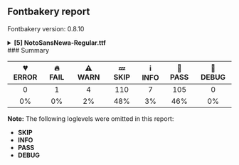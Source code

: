## Fontbakery report

Fontbakery version: 0.8.10

<details><summary><b>[5] NotoSansNewa-Regular.ttf</b></summary><div><details><summary>🔥 <b>FAIL:</b> Check that texts shape as per expectation (<a href="https://font-bakery.readthedocs.io/en/stable/fontbakery/profiles/<Section: Shaping Checks>.html#com.google.fonts/check/shaping/regression">com.google.fonts/check/shaping/regression</a>)</summary><div>


* 🔥 **FAIL** qa/shaping_tests/newa.json: Expected and actual shaping not matching
<div class="shaping">


<style type="text/css">
    @font-face {font-family: "TestFont"; src: url(../../fonts/NotoSansNewa/googlefonts/ttf/NotoSansNewa-Regular.ttf);}
    .tf { font-family: "TestFont"; }
    .shaping pre { font-size: 1.2rem; }
    .shaping li {
        font-size: 1.2rem;
        border-top: 1px solid #ddd;
        padding: 12px;
        margin-top: 12px;
    }
    .shaping-svg {
        height: 100px;
        margin: 10px;
        transform: matrix(1, 0, 0, -1, 0, 0);
    }
</style>

<h4>qa/shaping_tests/newa.json: Expected and actual shaping not matching</h4>


</div>
<div class="shaping">

<li>Shaping did not match: <span class="tf">𑐬𑑂𑐰𑐾</span> (Attach reph to base+E_dv)</li>


<pre>Expected: Wa.nohd=0+596|E_dv=0@27,0+0|RephaE=0@27,0+0</pre>



<pre>Got     : Wa.nohd=0+596|NullMark=0+0|E_dv=0@27,0+0|RephaE=0@27,0+0</pre>


Got: <svg class="shaping-svg" xmlns="http://www.w3.org/2000/svg" viewBox="0 0 596 2432" transform="matrix(1 0 0 -1 0 0)">
<path d="M339.0,178.0Q329.0,168.0 314.0,155.0Q299.0,142.0 273.5,133.0Q248.0,124.0 207.0,124.0Q154.0,124.0 119.0,146.0Q84.0,168.0 67.0,203.5Q50.0,239.0 50.0,279.0Q50.0,338.0 75.5,378.5Q101.0,419.0 143.0,444.0Q185.0,469.0 236.0,481.5Q287.0,494.0 339.0,496.0Q391.0,498.0 435.0,492.0L435.0,600.0L516.0,600.0L516.0,0.0L435.0,0.0L435.0,188.0Q418.0,199.0 403.0,208.0Q388.0,217.0 382.0,217.0Q371.0,217.0 363.0,206.0Q355.0,195.0 339.0,178.0ZM132.0,282.0Q132.0,239.0 155.0,215.5Q178.0,192.0 218.0,192.0Q255.0,192.0 277.0,210.0Q299.0,228.0 312.0,241.0Q329.0,258.0 341.0,271.5Q353.0,285.0 375.0,285.0Q387.0,285.0 403.5,278.5Q420.0,272.0 435.0,264.0L435.0,428.0Q384.0,435.0 331.0,431.0Q278.0,427.0 233.0,410.0Q188.0,393.0 160.0,361.5Q132.0,330.0 132.0,282.0Z"  transform="translate(0, 896)"/>
<path d=""  transform="translate(596, 896)"/>
<path d="M-37.0,651.0Q-68.0,598.0 -117.0,574.5Q-166.0,551.0 -219.0,551.0Q-263.0,551.0 -295.5,566.5Q-328.0,582.0 -348.0,610.0Q-371.0,581.0 -410.0,566.0Q-449.0,551.0 -495.0,551.0Q-553.0,551.0 -598.5,574.0Q-644.0,597.0 -675.0,650.0L-618.0,681.0Q-598.0,650.0 -567.0,634.5Q-536.0,619.0 -502.0,619.0Q-462.0,619.0 -430.0,636.0Q-398.0,653.0 -377.0,675.0L-317.0,675.0Q-268.0,619.0 -204.0,619.0Q-169.0,619.0 -144.5,635.0Q-120.0,651.0 -98.0,681.0L-37.0,651.0Z"  transform="translate(623, 896)"/>
<path d="M-87.0,630.0Q-120.0,632.0 -156.5,657.0Q-193.0,682.0 -218.0,723.5Q-243.0,765.0 -243.0,816.0Q-243.0,854.0 -224.5,885.0Q-206.0,916.0 -173.0,934.5Q-140.0,953.0 -97.0,953.0Q-74.0,953.0 -45.5,950.5Q-17.0,948.0 12.0,934.0L-3.0,857.0Q-23.0,874.0 -51.0,878.0Q-79.0,882.0 -94.0,882.0Q-124.0,882.0 -147.0,863.0Q-170.0,844.0 -170.0,804.0Q-170.0,761.0 -137.0,725.0Q-104.0,689.0 -37.0,651.0L-87.0,630.0Z"  transform="translate(623, 896)"/>
</svg>
 Expected: <svg class="shaping-svg" xmlns="http://www.w3.org/2000/svg" viewBox="0 0 596 2432" transform="matrix(1 0 0 -1 0 0)">
<path d="M339.0,178.0Q329.0,168.0 314.0,155.0Q299.0,142.0 273.5,133.0Q248.0,124.0 207.0,124.0Q154.0,124.0 119.0,146.0Q84.0,168.0 67.0,203.5Q50.0,239.0 50.0,279.0Q50.0,338.0 75.5,378.5Q101.0,419.0 143.0,444.0Q185.0,469.0 236.0,481.5Q287.0,494.0 339.0,496.0Q391.0,498.0 435.0,492.0L435.0,600.0L516.0,600.0L516.0,0.0L435.0,0.0L435.0,188.0Q418.0,199.0 403.0,208.0Q388.0,217.0 382.0,217.0Q371.0,217.0 363.0,206.0Q355.0,195.0 339.0,178.0ZM132.0,282.0Q132.0,239.0 155.0,215.5Q178.0,192.0 218.0,192.0Q255.0,192.0 277.0,210.0Q299.0,228.0 312.0,241.0Q329.0,258.0 341.0,271.5Q353.0,285.0 375.0,285.0Q387.0,285.0 403.5,278.5Q420.0,272.0 435.0,264.0L435.0,428.0Q384.0,435.0 331.0,431.0Q278.0,427.0 233.0,410.0Q188.0,393.0 160.0,361.5Q132.0,330.0 132.0,282.0Z"  transform="translate(0, 896)"/>
<path d="M-37.0,651.0Q-68.0,598.0 -117.0,574.5Q-166.0,551.0 -219.0,551.0Q-263.0,551.0 -295.5,566.5Q-328.0,582.0 -348.0,610.0Q-371.0,581.0 -410.0,566.0Q-449.0,551.0 -495.0,551.0Q-553.0,551.0 -598.5,574.0Q-644.0,597.0 -675.0,650.0L-618.0,681.0Q-598.0,650.0 -567.0,634.5Q-536.0,619.0 -502.0,619.0Q-462.0,619.0 -430.0,636.0Q-398.0,653.0 -377.0,675.0L-317.0,675.0Q-268.0,619.0 -204.0,619.0Q-169.0,619.0 -144.5,635.0Q-120.0,651.0 -98.0,681.0L-37.0,651.0Z"  transform="translate(623, 896)"/>
<path d="M-87.0,630.0Q-120.0,632.0 -156.5,657.0Q-193.0,682.0 -218.0,723.5Q-243.0,765.0 -243.0,816.0Q-243.0,854.0 -224.5,885.0Q-206.0,916.0 -173.0,934.5Q-140.0,953.0 -97.0,953.0Q-74.0,953.0 -45.5,950.5Q-17.0,948.0 12.0,934.0L-3.0,857.0Q-23.0,874.0 -51.0,878.0Q-79.0,882.0 -94.0,882.0Q-124.0,882.0 -147.0,863.0Q-170.0,844.0 -170.0,804.0Q-170.0,761.0 -137.0,725.0Q-104.0,689.0 -37.0,651.0L-87.0,630.0Z"  transform="translate(623, 896)"/>
</svg>


</div>
<div class="shaping">

<li>Shaping did not match: <span class="tf">𑐳𑑞𑐗𑑂𑐰𑐛𑑂𑐱</span> (Added by SIESTA)</li>


<pre>Expected: Sa=0+571|sandhiMark=0@-7,44+0|Jha.icd=2+621|Va.cd=2+0|Ttha.icd.rt=5+464|Sha.cd=5@6,0+0</pre>



<pre>Got     : Sa=0+571|sandhiMark=0@-7,44+0|Jha.icd=2+621|Va.cd=2+0|Ttha.icd.rt=5+464|Sha.cd=5@5,0+0</pre>



<pre>                                                                                           ^
</pre>


Got: <svg class="shaping-svg" xmlns="http://www.w3.org/2000/svg" viewBox="0 0 1656 2432" transform="matrix(1 0 0 -1 0 0)">
<path d="M300.0,0.0L204.0,0.0L16.0,271.0L21.0,331.0L22.0,331.0Q62.0,332.0 86.0,351.5Q110.0,371.0 121.0,401.5Q132.0,432.0 132.0,466.0Q132.0,486.0 125.0,508.5Q118.0,531.0 109.0,551.0L-10.0,551.0L-10.0,622.0L581.0,622.0L581.0,551.0L491.0,551.0L491.0,0.0L410.0,0.0L410.0,226.0Q339.0,242.0 267.5,251.5Q196.0,261.0 113.0,262.0L300.0,0.0ZM213.0,465.0Q213.0,418.0 200.5,385.0Q188.0,352.0 169.0,332.0Q232.0,329.0 293.0,320.0Q354.0,311.0 410.0,298.0L410.0,551.0L192.0,551.0Q201.0,531.0 207.0,508.5Q213.0,486.0 213.0,465.0Z"  transform="translate(0, 896)"/>
<path d="M-106.0,787.0Q-106.0,762.0 -121.0,740.0Q-136.0,718.0 -160.0,705.0Q-144.0,697.0 -125.5,686.0Q-107.0,675.0 -84.0,660.0L-109.0,623.0Q-152.0,652.0 -184.0,668.0Q-216.0,684.0 -243.0,695.0Q-274.0,697.0 -290.0,704.5Q-306.0,712.0 -306.0,730.0Q-306.0,743.0 -298.0,751.0Q-290.0,759.0 -275.0,759.0Q-262.0,759.0 -247.0,752.5Q-232.0,746.0 -212.0,735.0Q-196.0,738.0 -186.5,751.0Q-177.0,764.0 -177.0,781.0Q-177.0,802.0 -190.5,816.5Q-204.0,831.0 -223.0,841.5Q-242.0,852.0 -257.0,860.0Q-267.0,866.0 -267.0,869.0Q-267.0,871.0 -265.0,873.5Q-263.0,876.0 -262.0,877.0Q-238.0,901.0 -193.0,935.0Q-148.0,969.0 -102.0,1000.0L-70.0,954.0Q-163.0,897.0 -179.0,881.0Q-186.0,874.0 -186.0,872.0Q-186.0,870.0 -176.0,866.0Q-165.0,862.0 -148.5,853.0Q-132.0,844.0 -119.0,828.5Q-106.0,813.0 -106.0,787.0Z"  transform="translate(564, 940)"/>
<path d="M114.0,476.0Q142.0,445.0 170.5,424.5Q199.0,404.0 223.0,391.0L223.0,551.0L0.0,551.0L0.0,622.0L631.0,622.0L631.0,551.0L541.0,551.0L541.0,300.0L460.0,300.0L460.0,329.0Q433.0,339.0 391.5,361.5Q350.0,384.0 304.0,417.0Q303.0,350.0 288.5,326.0Q274.0,302.0 249.0,302.0Q220.0,302.0 174.0,331.0Q128.0,360.0 66.0,424.0L114.0,476.0ZM304.0,492.0Q332.0,471.0 362.5,451.5Q393.0,432.0 419.0,418.0Q445.0,404.0 460.0,400.0L460.0,551.0L304.0,551.0L304.0,492.0Z"  transform="translate(571, 896)"/>
<path d="M-243.0,35.0Q-253.0,23.0 -276.5,12.5Q-300.0,2.0 -335.0,2.0Q-396.0,2.0 -429.0,31.5Q-462.0,61.0 -462.0,109.0Q-462.0,155.0 -434.5,183.5Q-407.0,212.0 -366.0,225.5Q-325.0,239.0 -286.0,239.0Q-253.0,239.0 -220.5,232.5Q-188.0,226.0 -161.0,216.0L-161.0,310.0L-80.0,310.0L-80.0,0.0L-161.0,0.0L-161.0,35.0Q-176.0,45.0 -190.0,54.5Q-204.0,64.0 -211.0,64.0Q-218.0,64.0 -225.0,56.0Q-232.0,48.0 -243.0,35.0ZM-387.0,111.0Q-387.0,89.0 -372.0,76.5Q-357.0,64.0 -331.0,64.0Q-308.0,64.0 -290.0,72.5Q-272.0,81.0 -262.0,91.0Q-249.0,104.0 -237.5,114.5Q-226.0,125.0 -212.0,124.0Q-200.0,123.0 -185.5,115.0Q-171.0,107.0 -161.0,99.0L-161.0,148.0Q-193.0,161.0 -224.0,170.0Q-255.0,179.0 -289.0,179.0Q-325.0,179.0 -356.0,162.0Q-387.0,145.0 -387.0,111.0Z"  transform="translate(1192, 896)"/>
<path d="M60.0,453.0Q60.0,506.0 86.5,546.0Q113.0,586.0 159.0,608.5Q205.0,631.0 262.0,631.0Q302.0,631.0 335.5,615.5Q369.0,600.0 389.5,564.0Q410.0,528.0 410.0,465.0Q410.0,405.0 389.0,364.0L389.0,294.0L308.0,294.0L308.0,297.0Q276.0,286.0 236.0,286.0Q185.0,286.0 145.5,307.0Q106.0,328.0 83.0,365.5Q60.0,403.0 60.0,453.0ZM127.0,454.0Q127.0,418.0 144.5,394.0Q162.0,370.0 189.0,358.0Q216.0,346.0 243.0,346.0Q269.0,346.0 289.5,355.0Q310.0,364.0 322.5,389.0Q335.0,414.0 335.0,460.0Q335.0,510.0 317.5,540.5Q300.0,571.0 253.0,571.0Q200.0,571.0 163.5,537.5Q127.0,504.0 127.0,454.0Z"  transform="translate(1192, 896)"/>
<path d="M-328.0,3.0Q-360.0,3.0 -381.0,15.0Q-402.0,27.0 -412.0,44.5Q-422.0,62.0 -422.0,78.0Q-422.0,108.0 -409.5,127.5Q-397.0,147.0 -377.0,163.0Q-400.0,174.0 -421.0,189.5Q-442.0,205.0 -455.0,228.0L-410.0,261.0Q-393.0,239.0 -371.0,223.5Q-349.0,208.0 -327.0,195.0Q-306.0,208.0 -284.0,223.5Q-262.0,239.0 -245.0,261.0L-200.0,228.0Q-192.0,190.0 -182.5,168.5Q-173.0,147.0 -161.0,134.0L-161.0,310.0L-80.0,310.0L-80.0,0.0L-161.0,0.0L-161.0,55.0Q-191.0,78.0 -212.5,109.0Q-234.0,140.0 -244.0,183.0Q-252.0,177.0 -260.5,172.0Q-269.0,167.0 -278.0,163.0Q-258.0,147.0 -245.5,127.5Q-233.0,108.0 -233.0,78.0Q-233.0,62.0 -243.0,44.5Q-253.0,27.0 -274.0,15.0Q-295.0,3.0 -328.0,3.0ZM-363.0,87.0Q-363.0,74.0 -354.0,63.0Q-345.0,52.0 -328.0,52.0Q-310.0,52.0 -301.0,63.0Q-292.0,74.0 -292.0,87.0Q-292.0,103.0 -302.0,114.5Q-312.0,126.0 -327.0,136.0Q-343.0,126.0 -353.0,114.5Q-363.0,103.0 -363.0,87.0Z"  transform="translate(1661, 896)"/>
</svg>
 Expected: <svg class="shaping-svg" xmlns="http://www.w3.org/2000/svg" viewBox="0 0 1656 2432" transform="matrix(1 0 0 -1 0 0)">
<path d="M300.0,0.0L204.0,0.0L16.0,271.0L21.0,331.0L22.0,331.0Q62.0,332.0 86.0,351.5Q110.0,371.0 121.0,401.5Q132.0,432.0 132.0,466.0Q132.0,486.0 125.0,508.5Q118.0,531.0 109.0,551.0L-10.0,551.0L-10.0,622.0L581.0,622.0L581.0,551.0L491.0,551.0L491.0,0.0L410.0,0.0L410.0,226.0Q339.0,242.0 267.5,251.5Q196.0,261.0 113.0,262.0L300.0,0.0ZM213.0,465.0Q213.0,418.0 200.5,385.0Q188.0,352.0 169.0,332.0Q232.0,329.0 293.0,320.0Q354.0,311.0 410.0,298.0L410.0,551.0L192.0,551.0Q201.0,531.0 207.0,508.5Q213.0,486.0 213.0,465.0Z"  transform="translate(0, 896)"/>
<path d="M-106.0,787.0Q-106.0,762.0 -121.0,740.0Q-136.0,718.0 -160.0,705.0Q-144.0,697.0 -125.5,686.0Q-107.0,675.0 -84.0,660.0L-109.0,623.0Q-152.0,652.0 -184.0,668.0Q-216.0,684.0 -243.0,695.0Q-274.0,697.0 -290.0,704.5Q-306.0,712.0 -306.0,730.0Q-306.0,743.0 -298.0,751.0Q-290.0,759.0 -275.0,759.0Q-262.0,759.0 -247.0,752.5Q-232.0,746.0 -212.0,735.0Q-196.0,738.0 -186.5,751.0Q-177.0,764.0 -177.0,781.0Q-177.0,802.0 -190.5,816.5Q-204.0,831.0 -223.0,841.5Q-242.0,852.0 -257.0,860.0Q-267.0,866.0 -267.0,869.0Q-267.0,871.0 -265.0,873.5Q-263.0,876.0 -262.0,877.0Q-238.0,901.0 -193.0,935.0Q-148.0,969.0 -102.0,1000.0L-70.0,954.0Q-163.0,897.0 -179.0,881.0Q-186.0,874.0 -186.0,872.0Q-186.0,870.0 -176.0,866.0Q-165.0,862.0 -148.5,853.0Q-132.0,844.0 -119.0,828.5Q-106.0,813.0 -106.0,787.0Z"  transform="translate(564, 940)"/>
<path d="M114.0,476.0Q142.0,445.0 170.5,424.5Q199.0,404.0 223.0,391.0L223.0,551.0L0.0,551.0L0.0,622.0L631.0,622.0L631.0,551.0L541.0,551.0L541.0,300.0L460.0,300.0L460.0,329.0Q433.0,339.0 391.5,361.5Q350.0,384.0 304.0,417.0Q303.0,350.0 288.5,326.0Q274.0,302.0 249.0,302.0Q220.0,302.0 174.0,331.0Q128.0,360.0 66.0,424.0L114.0,476.0ZM304.0,492.0Q332.0,471.0 362.5,451.5Q393.0,432.0 419.0,418.0Q445.0,404.0 460.0,400.0L460.0,551.0L304.0,551.0L304.0,492.0Z"  transform="translate(571, 896)"/>
<path d="M-243.0,35.0Q-253.0,23.0 -276.5,12.5Q-300.0,2.0 -335.0,2.0Q-396.0,2.0 -429.0,31.5Q-462.0,61.0 -462.0,109.0Q-462.0,155.0 -434.5,183.5Q-407.0,212.0 -366.0,225.5Q-325.0,239.0 -286.0,239.0Q-253.0,239.0 -220.5,232.5Q-188.0,226.0 -161.0,216.0L-161.0,310.0L-80.0,310.0L-80.0,0.0L-161.0,0.0L-161.0,35.0Q-176.0,45.0 -190.0,54.5Q-204.0,64.0 -211.0,64.0Q-218.0,64.0 -225.0,56.0Q-232.0,48.0 -243.0,35.0ZM-387.0,111.0Q-387.0,89.0 -372.0,76.5Q-357.0,64.0 -331.0,64.0Q-308.0,64.0 -290.0,72.5Q-272.0,81.0 -262.0,91.0Q-249.0,104.0 -237.5,114.5Q-226.0,125.0 -212.0,124.0Q-200.0,123.0 -185.5,115.0Q-171.0,107.0 -161.0,99.0L-161.0,148.0Q-193.0,161.0 -224.0,170.0Q-255.0,179.0 -289.0,179.0Q-325.0,179.0 -356.0,162.0Q-387.0,145.0 -387.0,111.0Z"  transform="translate(1192, 896)"/>
<path d="M60.0,453.0Q60.0,506.0 86.5,546.0Q113.0,586.0 159.0,608.5Q205.0,631.0 262.0,631.0Q302.0,631.0 335.5,615.5Q369.0,600.0 389.5,564.0Q410.0,528.0 410.0,465.0Q410.0,405.0 389.0,364.0L389.0,294.0L308.0,294.0L308.0,297.0Q276.0,286.0 236.0,286.0Q185.0,286.0 145.5,307.0Q106.0,328.0 83.0,365.5Q60.0,403.0 60.0,453.0ZM127.0,454.0Q127.0,418.0 144.5,394.0Q162.0,370.0 189.0,358.0Q216.0,346.0 243.0,346.0Q269.0,346.0 289.5,355.0Q310.0,364.0 322.5,389.0Q335.0,414.0 335.0,460.0Q335.0,510.0 317.5,540.5Q300.0,571.0 253.0,571.0Q200.0,571.0 163.5,537.5Q127.0,504.0 127.0,454.0Z"  transform="translate(1192, 896)"/>
<path d="M-328.0,3.0Q-360.0,3.0 -381.0,15.0Q-402.0,27.0 -412.0,44.5Q-422.0,62.0 -422.0,78.0Q-422.0,108.0 -409.5,127.5Q-397.0,147.0 -377.0,163.0Q-400.0,174.0 -421.0,189.5Q-442.0,205.0 -455.0,228.0L-410.0,261.0Q-393.0,239.0 -371.0,223.5Q-349.0,208.0 -327.0,195.0Q-306.0,208.0 -284.0,223.5Q-262.0,239.0 -245.0,261.0L-200.0,228.0Q-192.0,190.0 -182.5,168.5Q-173.0,147.0 -161.0,134.0L-161.0,310.0L-80.0,310.0L-80.0,0.0L-161.0,0.0L-161.0,55.0Q-191.0,78.0 -212.5,109.0Q-234.0,140.0 -244.0,183.0Q-252.0,177.0 -260.5,172.0Q-269.0,167.0 -278.0,163.0Q-258.0,147.0 -245.5,127.5Q-233.0,108.0 -233.0,78.0Q-233.0,62.0 -243.0,44.5Q-253.0,27.0 -274.0,15.0Q-295.0,3.0 -328.0,3.0ZM-363.0,87.0Q-363.0,74.0 -354.0,63.0Q-345.0,52.0 -328.0,52.0Q-310.0,52.0 -301.0,63.0Q-292.0,74.0 -292.0,87.0Q-292.0,103.0 -302.0,114.5Q-312.0,126.0 -327.0,136.0Q-343.0,126.0 -353.0,114.5Q-363.0,103.0 -363.0,87.0Z"  transform="translate(1662, 896)"/>
</svg>


</div>
<div class="shaping">

<li>Shaping did not match: <span class="tf">𑐘𑑂𑐢𑐿</span> (Added by SIESTA)</li>


<pre>Expected: E_dv.alt=0+235|Nya.icd=0+585|Dha.cd=0@-176,0+0|AI_dv_top.alt=0@-983,-18+0</pre>



<pre>Got     : E_dv.alt=0+235|Nya.icd=0+585|Dha.cd=0@-176,0+0|AI_dv_top.alt=0@-1013,-18+0</pre>



<pre>                                                                          ^^
</pre>


Got: <svg class="shaping-svg" xmlns="http://www.w3.org/2000/svg" viewBox="0 0 820 2432" transform="matrix(1 0 0 -1 0 0)">
<path d="M141.0,70.0Q97.0,118.0 73.5,190.0Q50.0,262.0 50.0,343.0Q50.0,399.0 62.0,454.0Q74.0,509.0 102.0,558.5Q130.0,608.0 179.0,646.0L225.0,587.0Q173.0,545.0 151.5,479.0Q130.0,413.0 130.0,343.0Q130.0,278.0 146.0,219.5Q162.0,161.0 193.0,122.0L141.0,70.0Z"  transform="translate(0, 896)"/>
<path d="M243.0,270.0L243.0,320.0Q211.0,304.0 176.0,304.0Q113.0,304.0 77.5,331.5Q42.0,359.0 20.0,404.0L79.0,428.0Q94.0,401.0 118.0,381.5Q142.0,362.0 176.0,362.0Q212.0,362.0 230.5,382.0Q249.0,402.0 249.0,437.0Q249.0,487.0 240.5,519.5Q232.0,552.0 208.0,565.0Q209.0,562.0 209.0,558.5Q209.0,555.0 209.0,552.0Q209.0,526.0 192.0,507.5Q175.0,489.0 152.0,489.0Q129.0,489.0 112.5,507.5Q96.0,526.0 96.0,552.0Q96.0,589.0 122.5,608.0Q149.0,627.0 183.0,627.0Q221.0,627.0 248.0,613.0Q275.0,599.0 292.0,573.0Q305.0,589.0 331.5,603.0Q358.0,617.0 391.0,617.0Q443.0,617.0 470.0,591.5Q497.0,566.0 497.0,533.0Q497.0,513.0 487.0,498.0Q477.0,483.0 461.0,472.0Q486.0,460.0 495.5,440.5Q505.0,421.0 505.0,400.0Q505.0,376.0 494.0,356.5Q483.0,337.0 458.0,325.0Q462.0,318.0 465.0,312.5Q468.0,307.0 470.0,304.0L420.0,280.0Q414.0,290.0 396.0,312.0Q391.0,312.0 385.0,312.0Q366.0,312.0 349.5,325.0Q333.0,338.0 333.0,360.0Q333.0,379.0 346.0,389.0Q359.0,399.0 375.0,399.0Q388.0,399.0 401.0,391.0Q414.0,383.0 425.0,371.0Q444.0,382.0 444.0,404.0Q444.0,419.0 429.5,431.5Q415.0,444.0 392.0,447.0Q379.0,444.0 367.0,444.0L367.0,496.0Q405.0,496.0 420.0,505.5Q435.0,515.0 435.0,531.0Q435.0,547.0 423.0,553.0Q411.0,559.0 392.0,559.0Q362.0,559.0 343.5,545.0Q325.0,531.0 317.0,512.0Q319.0,503.0 320.0,491.0Q321.0,479.0 322.0,455.0Q323.0,431.0 323.5,387.0Q324.0,343.0 324.0,270.0L243.0,270.0Z"  transform="translate(235, 896)"/>
<path d="M-166.0,310.0L-85.0,310.0L-85.0,0.0L-166.0,0.0L-166.0,37.0Q-188.0,24.0 -220.5,15.5Q-253.0,7.0 -293.0,7.0Q-369.0,7.0 -405.0,37.5Q-441.0,68.0 -441.0,114.0Q-441.0,165.0 -399.0,193.0Q-439.0,210.0 -463.0,240.0Q-487.0,270.0 -490.0,293.0L-418.0,293.0Q-410.0,265.0 -382.0,242.5Q-354.0,220.0 -298.0,220.0Q-291.0,220.0 -284.0,220.0Q-246.0,220.0 -215.5,213.0Q-185.0,206.0 -166.0,199.0L-166.0,310.0ZM-371.0,115.0Q-371.0,90.0 -347.5,78.5Q-324.0,67.0 -287.0,67.0Q-247.0,67.0 -214.0,77.5Q-181.0,88.0 -166.0,105.0L-166.0,144.0Q-187.0,154.0 -216.0,161.0Q-245.0,168.0 -286.0,168.0Q-327.0,168.0 -349.0,153.0Q-371.0,138.0 -371.0,115.0Z"  transform="translate(644, 896)"/>
<path d="M632.0,700.0Q632.0,731.0 612.0,740.5Q592.0,750.0 571.0,750.0Q540.0,750.0 512.5,743.0Q485.0,736.0 457.0,736.0Q431.0,736.0 403.0,742.0Q375.0,748.0 343.5,774.5Q312.0,801.0 273.0,860.0L333.0,897.0Q362.0,858.0 383.5,838.0Q405.0,818.0 423.0,811.0Q441.0,804.0 457.0,804.0Q473.0,804.0 494.0,807.5Q515.0,811.0 536.0,814.5Q557.0,818.0 572.0,818.0Q631.0,818.0 672.0,785.0Q713.0,752.0 713.0,688.0L713.0,560.0L632.0,560.0L632.0,700.0Z"  transform="translate(-193, 878)"/>
</svg>
 Expected: <svg class="shaping-svg" xmlns="http://www.w3.org/2000/svg" viewBox="0 0 820 2432" transform="matrix(1 0 0 -1 0 0)">
<path d="M141.0,70.0Q97.0,118.0 73.5,190.0Q50.0,262.0 50.0,343.0Q50.0,399.0 62.0,454.0Q74.0,509.0 102.0,558.5Q130.0,608.0 179.0,646.0L225.0,587.0Q173.0,545.0 151.5,479.0Q130.0,413.0 130.0,343.0Q130.0,278.0 146.0,219.5Q162.0,161.0 193.0,122.0L141.0,70.0Z"  transform="translate(0, 896)"/>
<path d="M243.0,270.0L243.0,320.0Q211.0,304.0 176.0,304.0Q113.0,304.0 77.5,331.5Q42.0,359.0 20.0,404.0L79.0,428.0Q94.0,401.0 118.0,381.5Q142.0,362.0 176.0,362.0Q212.0,362.0 230.5,382.0Q249.0,402.0 249.0,437.0Q249.0,487.0 240.5,519.5Q232.0,552.0 208.0,565.0Q209.0,562.0 209.0,558.5Q209.0,555.0 209.0,552.0Q209.0,526.0 192.0,507.5Q175.0,489.0 152.0,489.0Q129.0,489.0 112.5,507.5Q96.0,526.0 96.0,552.0Q96.0,589.0 122.5,608.0Q149.0,627.0 183.0,627.0Q221.0,627.0 248.0,613.0Q275.0,599.0 292.0,573.0Q305.0,589.0 331.5,603.0Q358.0,617.0 391.0,617.0Q443.0,617.0 470.0,591.5Q497.0,566.0 497.0,533.0Q497.0,513.0 487.0,498.0Q477.0,483.0 461.0,472.0Q486.0,460.0 495.5,440.5Q505.0,421.0 505.0,400.0Q505.0,376.0 494.0,356.5Q483.0,337.0 458.0,325.0Q462.0,318.0 465.0,312.5Q468.0,307.0 470.0,304.0L420.0,280.0Q414.0,290.0 396.0,312.0Q391.0,312.0 385.0,312.0Q366.0,312.0 349.5,325.0Q333.0,338.0 333.0,360.0Q333.0,379.0 346.0,389.0Q359.0,399.0 375.0,399.0Q388.0,399.0 401.0,391.0Q414.0,383.0 425.0,371.0Q444.0,382.0 444.0,404.0Q444.0,419.0 429.5,431.5Q415.0,444.0 392.0,447.0Q379.0,444.0 367.0,444.0L367.0,496.0Q405.0,496.0 420.0,505.5Q435.0,515.0 435.0,531.0Q435.0,547.0 423.0,553.0Q411.0,559.0 392.0,559.0Q362.0,559.0 343.5,545.0Q325.0,531.0 317.0,512.0Q319.0,503.0 320.0,491.0Q321.0,479.0 322.0,455.0Q323.0,431.0 323.5,387.0Q324.0,343.0 324.0,270.0L243.0,270.0Z"  transform="translate(235, 896)"/>
<path d="M-166.0,310.0L-85.0,310.0L-85.0,0.0L-166.0,0.0L-166.0,37.0Q-188.0,24.0 -220.5,15.5Q-253.0,7.0 -293.0,7.0Q-369.0,7.0 -405.0,37.5Q-441.0,68.0 -441.0,114.0Q-441.0,165.0 -399.0,193.0Q-439.0,210.0 -463.0,240.0Q-487.0,270.0 -490.0,293.0L-418.0,293.0Q-410.0,265.0 -382.0,242.5Q-354.0,220.0 -298.0,220.0Q-291.0,220.0 -284.0,220.0Q-246.0,220.0 -215.5,213.0Q-185.0,206.0 -166.0,199.0L-166.0,310.0ZM-371.0,115.0Q-371.0,90.0 -347.5,78.5Q-324.0,67.0 -287.0,67.0Q-247.0,67.0 -214.0,77.5Q-181.0,88.0 -166.0,105.0L-166.0,144.0Q-187.0,154.0 -216.0,161.0Q-245.0,168.0 -286.0,168.0Q-327.0,168.0 -349.0,153.0Q-371.0,138.0 -371.0,115.0Z"  transform="translate(644, 896)"/>
<path d="M632.0,700.0Q632.0,731.0 612.0,740.5Q592.0,750.0 571.0,750.0Q540.0,750.0 512.5,743.0Q485.0,736.0 457.0,736.0Q431.0,736.0 403.0,742.0Q375.0,748.0 343.5,774.5Q312.0,801.0 273.0,860.0L333.0,897.0Q362.0,858.0 383.5,838.0Q405.0,818.0 423.0,811.0Q441.0,804.0 457.0,804.0Q473.0,804.0 494.0,807.5Q515.0,811.0 536.0,814.5Q557.0,818.0 572.0,818.0Q631.0,818.0 672.0,785.0Q713.0,752.0 713.0,688.0L713.0,560.0L632.0,560.0L632.0,700.0Z"  transform="translate(-163, 878)"/>
</svg>


</div>
<div class="shaping">

<li>Shaping did not match: <span class="tf">𑐜𑑂𑐢𑐭𑑂𑐩𑐬𑑂𑐢𑑀</span> (Added by SIESTA)</li>


<pre>Expected: Dda.icd.rt=0+452|Dha.cd=0@15,0+0|Rha=3+691|Virama=3@-142,70+0|Ma=5+588|E_dv.alt=6+235|Dha=6+556|AA_dv.alt2=6+213|Repha=6@-296,284+0</pre>



<pre>Got     : Dda.icd.rt=0+452|Dha.cd=0@15,0+0|Rha=3+691|Virama=3@-142,70+0|Ma=5+588|E_dv.alt=6+235|Dha=6+556|NullMark=6+0|AA_dv.alt2=6+213|Repha=6@-296,284+0</pre>


Got: <svg class="shaping-svg" xmlns="http://www.w3.org/2000/svg" viewBox="0 0 2735 2432" transform="matrix(1 0 0 -1 0 0)">
<path d="M301.0,379.0L301.0,379.0Q307.0,392.0 307.0,406.0Q307.0,424.0 298.0,441.0Q289.0,458.0 265.0,466.0Q266.0,462.0 266.5,459.0Q267.0,456.0 267.0,454.0Q267.0,433.0 250.0,418.5Q233.0,404.0 210.0,404.0Q187.0,404.0 170.5,418.5Q154.0,433.0 154.0,454.0Q154.0,475.0 169.5,489.0Q185.0,503.0 208.0,509.0L208.0,551.0L0.0,551.0L0.0,622.0L462.0,622.0L462.0,551.0L289.0,551.0L289.0,508.0Q337.0,498.0 359.5,470.5Q382.0,443.0 382.0,413.0L382.0,413.0L382.0,287.0L301.0,287.0L301.0,300.0Q270.0,288.0 230.0,288.0Q179.0,288.0 143.0,307.5Q107.0,327.0 82.0,357.5Q57.0,388.0 35.0,421.0L82.0,444.0Q108.0,402.0 146.5,369.5Q185.0,337.0 230.0,337.0Q256.0,337.0 274.5,349.0Q293.0,361.0 301.0,378.0L301.0,379.0Z"  transform="translate(0, 896)"/>
<path d="M-166.0,310.0L-85.0,310.0L-85.0,0.0L-166.0,0.0L-166.0,37.0Q-188.0,24.0 -220.5,15.5Q-253.0,7.0 -293.0,7.0Q-369.0,7.0 -405.0,37.5Q-441.0,68.0 -441.0,114.0Q-441.0,165.0 -399.0,193.0Q-439.0,210.0 -463.0,240.0Q-487.0,270.0 -490.0,293.0L-418.0,293.0Q-410.0,265.0 -382.0,242.5Q-354.0,220.0 -298.0,220.0Q-291.0,220.0 -284.0,220.0Q-246.0,220.0 -215.5,213.0Q-185.0,206.0 -166.0,199.0L-166.0,310.0ZM-371.0,115.0Q-371.0,90.0 -347.5,78.5Q-324.0,67.0 -287.0,67.0Q-247.0,67.0 -214.0,77.5Q-181.0,88.0 -166.0,105.0L-166.0,144.0Q-187.0,154.0 -216.0,161.0Q-245.0,168.0 -286.0,168.0Q-327.0,168.0 -349.0,153.0Q-371.0,138.0 -371.0,115.0Z"  transform="translate(467, 896)"/>
<path d="M399.0,0.0L318.0,0.0L318.0,139.0Q309.0,144.0 298.0,147.0Q287.0,150.0 275.0,150.0Q253.0,150.0 235.0,141.5Q217.0,133.0 197.5,125.0Q178.0,117.0 151.0,117.0Q129.0,117.0 106.0,124.5Q83.0,132.0 66.0,142.0L80.0,197.0Q94.0,189.0 111.0,182.5Q128.0,176.0 148.0,176.0Q173.0,176.0 193.5,184.0Q214.0,192.0 233.5,200.5Q253.0,209.0 277.0,209.0Q296.0,209.0 318.0,202.0L318.0,294.0Q292.0,290.0 268.0,286.5Q244.0,283.0 218.0,283.0Q182.0,283.0 148.5,294.5Q115.0,306.0 93.0,330.5Q71.0,355.0 71.0,394.0Q71.0,432.0 93.5,456.5Q116.0,481.0 151.0,496.0Q186.0,511.0 223.0,521.0Q253.0,529.0 280.5,535.5Q308.0,542.0 327.0,551.0L0.0,551.0L0.0,622.0L701.0,622.0L701.0,551.0L429.0,551.0Q417.0,522.0 388.5,503.5Q360.0,485.0 323.5,473.5Q287.0,462.0 252.0,455.0Q211.0,447.0 181.0,436.0Q151.0,425.0 151.0,399.0Q151.0,382.0 167.5,369.5Q184.0,357.0 224.0,357.0Q250.0,357.0 284.5,361.5Q319.0,366.0 356.0,370.5Q393.0,375.0 427.0,375.0Q494.0,375.0 534.0,350.0Q574.0,325.0 592.5,284.0Q611.0,243.0 611.0,194.0L611.0,0.0L530.0,0.0L530.0,191.0Q530.0,213.0 521.0,239.5Q512.0,266.0 488.5,285.0Q465.0,304.0 419.0,304.0Q409.0,304.0 399.0,304.0L399.0,0.0Z"  transform="translate(452, 896)"/>
<path d="M-305.0,-40.0L-300.0,-40.0Q-259.0,-93.0 -202.5,-150.0Q-146.0,-207.0 -83.0,-257.0L-137.0,-311.0Q-210.0,-248.0 -270.5,-184.0Q-331.0,-120.0 -369.0,-72.0L-305.0,-40.0Z"  transform="translate(1001, 966)"/>
<path d="M0.0,551.0L0.0,622.0L598.0,622.0L598.0,551.0L508.0,551.0L508.0,0.0L427.0,0.0L427.0,163.0Q408.0,189.0 372.5,207.5Q337.0,226.0 296.0,236.5Q255.0,247.0 219.0,247.0Q210.0,247.0 201.5,246.5Q193.0,246.0 186.0,246.0L186.0,205.0Q186.0,167.0 162.0,140.5Q138.0,114.0 103.0,114.0Q68.0,114.0 44.0,140.0Q20.0,166.0 20.0,206.0Q20.0,247.0 43.5,270.5Q67.0,294.0 105.0,305.0L105.0,551.0L0.0,551.0ZM209.0,317.0Q267.0,317.0 322.0,304.5Q377.0,292.0 427.0,262.0L427.0,551.0L186.0,551.0L186.0,317.0Q197.0,317.0 209.0,317.0Z"  transform="translate(1143, 896)"/>
<path d="M141.0,70.0Q97.0,118.0 73.5,190.0Q50.0,262.0 50.0,343.0Q50.0,399.0 62.0,454.0Q74.0,509.0 102.0,558.5Q130.0,608.0 179.0,646.0L225.0,587.0Q173.0,545.0 151.5,479.0Q130.0,413.0 130.0,343.0Q130.0,278.0 146.0,219.5Q162.0,161.0 193.0,122.0L141.0,70.0Z"  transform="translate(1731, 896)"/>
<path d="M40.0,622.0L121.0,622.0L121.0,562.0Q121.0,507.0 129.5,471.0Q138.0,435.0 166.0,414.5Q194.0,394.0 252.0,388.0Q256.0,388.0 261.0,388.0Q293.0,388.0 328.5,384.0Q364.0,380.0 395.0,373.0L395.0,622.0L476.0,622.0L476.0,0.0L395.0,0.0L395.0,123.0Q364.0,103.0 330.5,92.0Q297.0,81.0 243.0,81.0Q194.0,81.0 148.5,95.0Q103.0,109.0 74.5,141.0Q46.0,173.0 46.0,227.0Q46.0,274.0 67.5,305.5Q89.0,337.0 123.0,356.0Q78.0,379.0 59.0,426.0Q40.0,473.0 40.0,553.0L40.0,622.0ZM126.0,229.0Q126.0,201.0 143.5,183.5Q161.0,166.0 188.0,158.5Q215.0,151.0 245.0,151.0Q295.0,151.0 332.0,164.0Q369.0,177.0 395.0,200.0L395.0,302.0Q365.0,308.0 329.0,313.0Q293.0,318.0 264.0,318.0Q231.0,318.0 199.0,310.5Q167.0,303.0 146.5,283.5Q126.0,264.0 126.0,229.0Z"  transform="translate(1966, 896)"/>
<path d=""  transform="translate(2522, 896)"/>
<path d="M52.0,0.0L52.0,341.0Q10.0,377.0 -32.0,409.0Q-74.0,441.0 -118.0,472.0L-109.0,551.0Q-67.0,521.0 -26.5,490.0Q14.0,459.0 52.0,430.0L52.0,622.0L133.0,622.0L133.0,0.0L52.0,0.0Z"  transform="translate(2522, 896)"/>
<path d="M196.0,310.0Q163.0,312.0 126.5,337.0Q90.0,362.0 65.0,403.5Q40.0,445.0 40.0,496.0Q40.0,534.0 58.5,565.0Q77.0,596.0 110.0,614.5Q143.0,633.0 186.0,633.0Q209.0,633.0 237.5,630.5Q266.0,628.0 295.0,614.0L280.0,537.0Q260.0,554.0 232.0,558.0Q204.0,562.0 189.0,562.0Q159.0,562.0 136.0,543.0Q113.0,524.0 113.0,484.0Q113.0,441.0 140.5,406.0Q168.0,371.0 216.0,338.0L196.0,310.0Z"  transform="translate(2439, 1180)"/>
</svg>
 Expected: <svg class="shaping-svg" xmlns="http://www.w3.org/2000/svg" viewBox="0 0 2735 2432" transform="matrix(1 0 0 -1 0 0)">
<path d="M301.0,379.0L301.0,379.0Q307.0,392.0 307.0,406.0Q307.0,424.0 298.0,441.0Q289.0,458.0 265.0,466.0Q266.0,462.0 266.5,459.0Q267.0,456.0 267.0,454.0Q267.0,433.0 250.0,418.5Q233.0,404.0 210.0,404.0Q187.0,404.0 170.5,418.5Q154.0,433.0 154.0,454.0Q154.0,475.0 169.5,489.0Q185.0,503.0 208.0,509.0L208.0,551.0L0.0,551.0L0.0,622.0L462.0,622.0L462.0,551.0L289.0,551.0L289.0,508.0Q337.0,498.0 359.5,470.5Q382.0,443.0 382.0,413.0L382.0,413.0L382.0,287.0L301.0,287.0L301.0,300.0Q270.0,288.0 230.0,288.0Q179.0,288.0 143.0,307.5Q107.0,327.0 82.0,357.5Q57.0,388.0 35.0,421.0L82.0,444.0Q108.0,402.0 146.5,369.5Q185.0,337.0 230.0,337.0Q256.0,337.0 274.5,349.0Q293.0,361.0 301.0,378.0L301.0,379.0Z"  transform="translate(0, 896)"/>
<path d="M-166.0,310.0L-85.0,310.0L-85.0,0.0L-166.0,0.0L-166.0,37.0Q-188.0,24.0 -220.5,15.5Q-253.0,7.0 -293.0,7.0Q-369.0,7.0 -405.0,37.5Q-441.0,68.0 -441.0,114.0Q-441.0,165.0 -399.0,193.0Q-439.0,210.0 -463.0,240.0Q-487.0,270.0 -490.0,293.0L-418.0,293.0Q-410.0,265.0 -382.0,242.5Q-354.0,220.0 -298.0,220.0Q-291.0,220.0 -284.0,220.0Q-246.0,220.0 -215.5,213.0Q-185.0,206.0 -166.0,199.0L-166.0,310.0ZM-371.0,115.0Q-371.0,90.0 -347.5,78.5Q-324.0,67.0 -287.0,67.0Q-247.0,67.0 -214.0,77.5Q-181.0,88.0 -166.0,105.0L-166.0,144.0Q-187.0,154.0 -216.0,161.0Q-245.0,168.0 -286.0,168.0Q-327.0,168.0 -349.0,153.0Q-371.0,138.0 -371.0,115.0Z"  transform="translate(467, 896)"/>
<path d="M399.0,0.0L318.0,0.0L318.0,139.0Q309.0,144.0 298.0,147.0Q287.0,150.0 275.0,150.0Q253.0,150.0 235.0,141.5Q217.0,133.0 197.5,125.0Q178.0,117.0 151.0,117.0Q129.0,117.0 106.0,124.5Q83.0,132.0 66.0,142.0L80.0,197.0Q94.0,189.0 111.0,182.5Q128.0,176.0 148.0,176.0Q173.0,176.0 193.5,184.0Q214.0,192.0 233.5,200.5Q253.0,209.0 277.0,209.0Q296.0,209.0 318.0,202.0L318.0,294.0Q292.0,290.0 268.0,286.5Q244.0,283.0 218.0,283.0Q182.0,283.0 148.5,294.5Q115.0,306.0 93.0,330.5Q71.0,355.0 71.0,394.0Q71.0,432.0 93.5,456.5Q116.0,481.0 151.0,496.0Q186.0,511.0 223.0,521.0Q253.0,529.0 280.5,535.5Q308.0,542.0 327.0,551.0L0.0,551.0L0.0,622.0L701.0,622.0L701.0,551.0L429.0,551.0Q417.0,522.0 388.5,503.5Q360.0,485.0 323.5,473.5Q287.0,462.0 252.0,455.0Q211.0,447.0 181.0,436.0Q151.0,425.0 151.0,399.0Q151.0,382.0 167.5,369.5Q184.0,357.0 224.0,357.0Q250.0,357.0 284.5,361.5Q319.0,366.0 356.0,370.5Q393.0,375.0 427.0,375.0Q494.0,375.0 534.0,350.0Q574.0,325.0 592.5,284.0Q611.0,243.0 611.0,194.0L611.0,0.0L530.0,0.0L530.0,191.0Q530.0,213.0 521.0,239.5Q512.0,266.0 488.5,285.0Q465.0,304.0 419.0,304.0Q409.0,304.0 399.0,304.0L399.0,0.0Z"  transform="translate(452, 896)"/>
<path d="M-305.0,-40.0L-300.0,-40.0Q-259.0,-93.0 -202.5,-150.0Q-146.0,-207.0 -83.0,-257.0L-137.0,-311.0Q-210.0,-248.0 -270.5,-184.0Q-331.0,-120.0 -369.0,-72.0L-305.0,-40.0Z"  transform="translate(1001, 966)"/>
<path d="M0.0,551.0L0.0,622.0L598.0,622.0L598.0,551.0L508.0,551.0L508.0,0.0L427.0,0.0L427.0,163.0Q408.0,189.0 372.5,207.5Q337.0,226.0 296.0,236.5Q255.0,247.0 219.0,247.0Q210.0,247.0 201.5,246.5Q193.0,246.0 186.0,246.0L186.0,205.0Q186.0,167.0 162.0,140.5Q138.0,114.0 103.0,114.0Q68.0,114.0 44.0,140.0Q20.0,166.0 20.0,206.0Q20.0,247.0 43.5,270.5Q67.0,294.0 105.0,305.0L105.0,551.0L0.0,551.0ZM209.0,317.0Q267.0,317.0 322.0,304.5Q377.0,292.0 427.0,262.0L427.0,551.0L186.0,551.0L186.0,317.0Q197.0,317.0 209.0,317.0Z"  transform="translate(1143, 896)"/>
<path d="M141.0,70.0Q97.0,118.0 73.5,190.0Q50.0,262.0 50.0,343.0Q50.0,399.0 62.0,454.0Q74.0,509.0 102.0,558.5Q130.0,608.0 179.0,646.0L225.0,587.0Q173.0,545.0 151.5,479.0Q130.0,413.0 130.0,343.0Q130.0,278.0 146.0,219.5Q162.0,161.0 193.0,122.0L141.0,70.0Z"  transform="translate(1731, 896)"/>
<path d="M40.0,622.0L121.0,622.0L121.0,562.0Q121.0,507.0 129.5,471.0Q138.0,435.0 166.0,414.5Q194.0,394.0 252.0,388.0Q256.0,388.0 261.0,388.0Q293.0,388.0 328.5,384.0Q364.0,380.0 395.0,373.0L395.0,622.0L476.0,622.0L476.0,0.0L395.0,0.0L395.0,123.0Q364.0,103.0 330.5,92.0Q297.0,81.0 243.0,81.0Q194.0,81.0 148.5,95.0Q103.0,109.0 74.5,141.0Q46.0,173.0 46.0,227.0Q46.0,274.0 67.5,305.5Q89.0,337.0 123.0,356.0Q78.0,379.0 59.0,426.0Q40.0,473.0 40.0,553.0L40.0,622.0ZM126.0,229.0Q126.0,201.0 143.5,183.5Q161.0,166.0 188.0,158.5Q215.0,151.0 245.0,151.0Q295.0,151.0 332.0,164.0Q369.0,177.0 395.0,200.0L395.0,302.0Q365.0,308.0 329.0,313.0Q293.0,318.0 264.0,318.0Q231.0,318.0 199.0,310.5Q167.0,303.0 146.5,283.5Q126.0,264.0 126.0,229.0Z"  transform="translate(1966, 896)"/>
<path d="M52.0,0.0L52.0,341.0Q10.0,377.0 -32.0,409.0Q-74.0,441.0 -118.0,472.0L-109.0,551.0Q-67.0,521.0 -26.5,490.0Q14.0,459.0 52.0,430.0L52.0,622.0L133.0,622.0L133.0,0.0L52.0,0.0Z"  transform="translate(2522, 896)"/>
<path d="M196.0,310.0Q163.0,312.0 126.5,337.0Q90.0,362.0 65.0,403.5Q40.0,445.0 40.0,496.0Q40.0,534.0 58.5,565.0Q77.0,596.0 110.0,614.5Q143.0,633.0 186.0,633.0Q209.0,633.0 237.5,630.5Q266.0,628.0 295.0,614.0L280.0,537.0Q260.0,554.0 232.0,558.0Q204.0,562.0 189.0,562.0Q159.0,562.0 136.0,543.0Q113.0,524.0 113.0,484.0Q113.0,441.0 140.5,406.0Q168.0,371.0 216.0,338.0L196.0,310.0Z"  transform="translate(2439, 1180)"/>
</svg>


</div> [code: shaping-regression]
</div></details><details><summary>⚠ <b>WARN:</b> Ensure fonts have ScriptLangTags declared on the 'meta' table. (<a href="https://font-bakery.readthedocs.io/en/stable/fontbakery/profiles/googlefonts.html#com.google.fonts/check/meta/script_lang_tags">com.google.fonts/check/meta/script_lang_tags</a>)</summary><div>


* ⚠ **WARN** This font file does not have a 'meta' table. [code: lacks-meta-table]
</div></details><details><summary>⚠ <b>WARN:</b> Check if each glyph has the recommended amount of contours. (<a href="https://font-bakery.readthedocs.io/en/stable/fontbakery/profiles/universal.html#com.google.fonts/check/contour_count">com.google.fonts/check/contour_count</a>)</summary><div>


* ⚠ **WARN** This check inspects the glyph outlines and detects the total number of contours in each of them. The expected values are infered from the typical ammounts of contours observed in a large collection of reference font families. The divergences listed below may simply indicate a significantly different design on some of your glyphs. On the other hand, some of these may flag actual bugs in the font such as glyphs mapped to an incorrect codepoint. Please consider reviewing the design and codepoint assignment of these to make sure they are correct.

The following glyphs do not have the recommended number of contours:

	- Glyph name: aogonek	Contours detected: 3	Expected: 2

	- Glyph name: uogonek	Contours detected: 2	Expected: 1

	- Glyph name: aogonek	Contours detected: 3	Expected: 2 

	- And Glyph name: uogonek	Contours detected: 2	Expected: 1
 [code: contour-count]
</div></details><details><summary>⚠ <b>WARN:</b> Do any segments have colinear vectors? (<a href="https://font-bakery.readthedocs.io/en/stable/fontbakery/profiles/<Section: Outline Correctness Checks>.html#com.google.fonts/check/outline_colinear_vectors">com.google.fonts/check/outline_colinear_vectors</a>)</summary><div>


* ⚠ **WARN** The following glyphs have colinear vectors:

	* Nna (U+1141E): L<<239.0,425.0>--<239.0,425.0>> -> L<<239.0,425.0>--<242.0,425.0>> [code: found-colinear-vectors]
</div></details><details><summary>⚠ <b>WARN:</b> Do outlines contain any jaggy segments? (<a href="https://font-bakery.readthedocs.io/en/stable/fontbakery/profiles/<Section: Outline Correctness Checks>.html#com.google.fonts/check/outline_jaggy_segments">com.google.fonts/check/outline_jaggy_segments</a>)</summary><div>


* ⚠ **WARN** The following glyphs have jaggy segments:

	* Nya (U+11418): B<<639.0,303.0>-<610.0,330.0>-<563.0,331.0>>/L<<563.0,331.0>--<563.0,331.0>> = 1.2188752351313326 

	* And Nya (U+11418): L<<563.0,331.0>--<563.0,331.0>>/B<<563.0,331.0>-<552.0,329.0>-<541.0,329.0>> = 10.304846468766044 [code: found-jaggy-segments]
</div></details><br></div></details>
### Summary

| 💔 ERROR | 🔥 FAIL | ⚠ WARN | 💤 SKIP | ℹ INFO | 🍞 PASS | 🔎 DEBUG |
|:-----:|:----:|:----:|:----:|:----:|:----:|:----:|
| 0 | 1 | 4 | 110 | 7 | 105 | 0 |
| 0% | 0% | 2% | 48% | 3% | 46% | 0% |

**Note:** The following loglevels were omitted in this report:
* **SKIP**
* **INFO**
* **PASS**
* **DEBUG**
